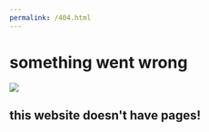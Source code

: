 ```yaml
---
permalink: /404.html
---
```



# something went wrong

![](https://256.sh/i/u8hw.jpg)

## this website doesn't have pages!
